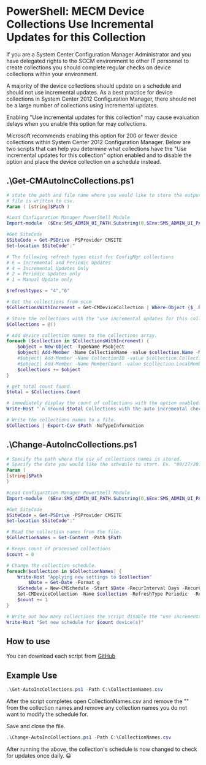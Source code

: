 # PowerShell: MECM Device Collections Use Incremental Updates for this Collection

If you are a System Center Configuration Manager Administrator and you have delegated rights to the SCCM environment to other IT personnel to create collections you should complete regular checks on device collections within your environment.

A majority of the device collections should update on a schedule and should not use incremental updates. As a best practice for device collections in System Center 2012 Configuration Manager, there should not be a large number of collections using incremental updates.

Enabling "Use incremental updates for this collection" may cause evaluation delays when you enable this option for may collections.

Microsoft recommends enabling this option for 200 or fewer device collections within System Center 2012 Configuration Manager. Below are two scripts that can help you determine what collections have the "Use incremental updates for this collection" option enabled and to disable the option and place the device collection on a schedule instead.

## .\Get-CMAutoIncCollections.ps1

```powershell
# state the path and file name where you would like to store the output.
# file is written to csv.
Param ( [string]$Path )

#Load Configuration Manager PowerShell Module
Import-module  ($Env:SMS_ADMIN_UI_PATH.Substring(0,$Env:SMS_ADMIN_UI_PATH.Length-5)+  '\ConfigurationManager.psd1')

#Get SiteCode
$SiteCode = Get-PSDrive -PSProvider CMSITE
Set-location $SiteCode":"

# The following refresh types exist for ConfigMgr collections
# 6 = Incremental and Periodic Updates
# 4 = Incremental Updates Only
# 2 = Periodic Updates only
# 1 = Manual Update only

$refreshtypes = "4","6"

# Get the collections from sccm
$CollectionsWithIncrement = Get-CMDeviceCollection | Where-Object {$_.RefreshType  -in $refreshtypes}

# Store the collections with the "use incremental updates for this collection"  option enabled.
$Collections = @()

# Add device collection names to the collections array.
foreach ($collection in $CollectionsWithIncrement) {
    $object = New-Object -TypeName PSobject
    $object| Add-Member -Name CollectionName -value $collection.Name -MemberType  NoteProperty
    #$object| Add-Member -Name CollectionID -value $collection.CollectionID  -MemberType NoteProperty
    #$object| Add-Member -Name MemberCount -value $collection.LocalMemberCount  -MemberType NoteProperty
    $collections += $object
}

# get total count found.
$total = $Collections.Count

# immediately display the count of collections with the option enabled.
Write-Host "`n`nFound $total Collections with the auto incremental checked.`n`n"

# Write the collections names to a file.
$Collections | Export-Csv $Path -NoTypeInformation
```

## .\Change-AutoIncCollections.ps1

```powershell
# Specify the path where the csv of collections names is stored.
# Specify the date you would like the schedule to start. Ex. "09/27/2018 9:00 AM"
Param (
[string]$Path
)

#Load Configuration Manager PowerShell Module
Import-module  ($Env:SMS_ADMIN_UI_PATH.Substring(0,$Env:SMS_ADMIN_UI_PATH.Length-5)+  '\ConfigurationManager.psd1')

#Get SiteCode
$SiteCode = Get-PSDrive -PSProvider CMSITE
Set-location $SiteCode":"

# Read the collection names from the file.
$CollectionNames = Get-Content -Path $Path

# Keeps count of processed collections
$count = 0

# Change the collection schedule.
foreach($collection in $CollectionNames) {
    Write-Host "Applying new settings to $collection"
        $Date = Get-Date -Format g
    $Schedule = New-CMSchedule -Start $Date -RecurInterval Days -RecurCount 1  
    Set-CMDeviceCollection -Name $collection -RefreshType Periodic  -RefreshSchedule $Schedule
    $count += 1      
}

# Write out how many collections the script disable the "use incremental updates  for this collection" option for.
Write-Host "Set new schedule for $count device(s)"
```

## How to use

You can download each script from [GitHub](https://github.com/jameswassinger/PowerShell/tree/main/SCRIPTS/MECM)

## Example Use

```powershell
.\Get-AutoIncCollections.ps1 -Path C:\CollectionNames.csv
```

After the script completes open CollectionNames.csv and remove the "" from the collection names and remove any collection names you do not want to modify the schedule for.

Save and close the file.

```powershell
.\Change-AutoIncCollections.ps1 -Path C:\CollectionNames.csv
```

After running the above, the collection's schedule is now changed to check for updates once daily. 😀
